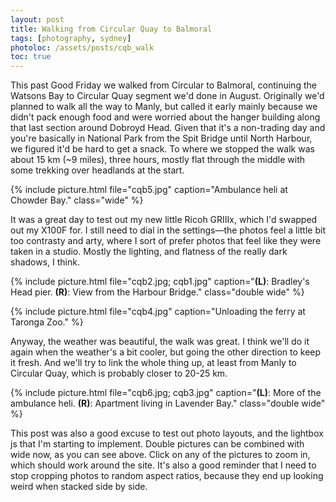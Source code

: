 ```yaml
---
layout: post
title: Walking from Circular Quay to Balmoral
tags: [photography, sydney]
photoloc: /assets/posts/cqb_walk
toc: true
---
```


This past Good Friday we walked from Circular to Balmoral, continuing the Watsons Bay to Circular Quay segment we'd done in August. Originally we'd planned to walk all the way to Manly, but called it early mainly because we didn't pack enough food and were worried about the hanger building along that last section around Dobroyd Head. Given that it's a non-trading day and you're basically in National Park from the Spit Bridge until North Harbour, we figured it'd be hard to get a snack. To where we stopped the walk was about 15 km (~9 miles), three hours, mostly flat through the middle with some trekking over headlands at the start.

{% include picture.html
   file="cqb5.jpg"
   caption="Ambulance heli at Chowder Bay."
   class="wide"
%}

It was a great day to test out my new little Ricoh GRIIIx, which I'd swapped out my X100F for. I still need to dial in the settings—the photos feel a little bit too contrasty and arty, where I sort of prefer photos that feel like they were taken in a studio. Mostly the lighting, and flatness of the really dark shadows, I think. 

{% include picture.html
   file="cqb2.jpg; cqb1.jpg"
   caption="**(L)**: Bradley's Head pier. **(R)**: View from the Harbour Bridge."
   class="double wide"
%}

{% include picture.html
   file="cqb4.jpg"
   caption="Unloading the ferry at Taronga Zoo."
%}

Anyway, the weather was beautiful, the walk was great. I think we'll do it again when the weather's a bit cooler, but going the other direction to keep it fresh. And we'll try to link the whole thing up, at least from Manly to Circular Quay, which is probably closer to 20-25 km. 

{% include picture.html
   file="cqb6.jpg; cqb3.jpg"
   caption="**(L)**: More of the ambulance heli. **(R)**: Apartment living in Lavender Bay."
   class="double wide"
%}

This post was also a good excuse to test out photo layouts, and the lightbox js that I'm starting to implement. Double pictures can be combined with wide now, as you can see above. Click on any of the pictures to zoom in, which should work around the site. It's also a good reminder that I need to stop cropping photos to random aspect ratios, because they end up looking weird when stacked side by side.